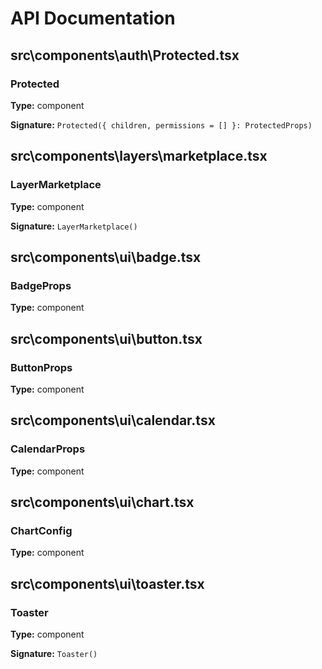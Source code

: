 # API Documentation

## src\components\auth\Protected.tsx

### Protected



**Type:** component

**Signature:** `Protected({ children, permissions = [] }: ProtectedProps)`

## src\components\layers\marketplace.tsx

### LayerMarketplace



**Type:** component

**Signature:** `LayerMarketplace()`

## src\components\ui\badge.tsx

### BadgeProps



**Type:** component

## src\components\ui\button.tsx

### ButtonProps



**Type:** component

## src\components\ui\calendar.tsx

### CalendarProps



**Type:** component

## src\components\ui\chart.tsx

### ChartConfig



**Type:** component

## src\components\ui\toaster.tsx

### Toaster



**Type:** component

**Signature:** `Toaster()`